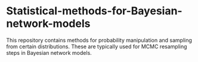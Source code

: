 # Statistical-methods-for-Bayesian-network-models
This repository contains methods for probability manipulation and sampling from certain distributions. These are typically used for MCMC resampling steps in Bayesian network models.

